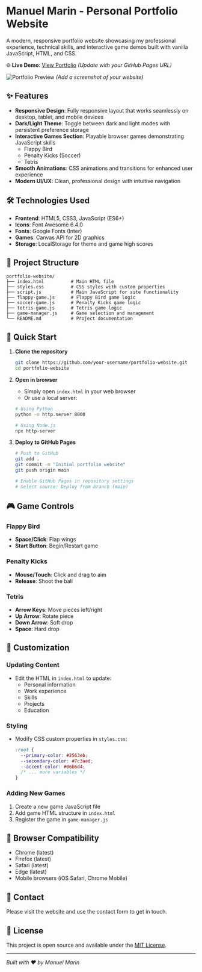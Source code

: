 # Manuel Marin - Personal Portfolio Website

A modern, responsive portfolio website showcasing my professional experience, technical skills, and interactive game demos built with vanilla JavaScript, HTML, and CSS.

🌐 **Live Demo**: [View Portfolio](https://manuel2marin17.github.io/resume/) *(Update with your GitHub Pages URL)*

![Portfolio Preview](preview.png) *(Add a screenshot of your website)*

## ✨ Features

- **Responsive Design**: Fully responsive layout that works seamlessly on desktop, tablet, and mobile devices
- **Dark/Light Theme**: Toggle between dark and light modes with persistent preference storage
- **Interactive Games Section**: Playable browser games demonstrating JavaScript skills
  - Flappy Bird
  - Penalty Kicks (Soccer)
  - Tetris
- **Smooth Animations**: CSS animations and transitions for enhanced user experience
- **Modern UI/UX**: Clean, professional design with intuitive navigation

## 🛠️ Technologies Used

- **Frontend**: HTML5, CSS3, JavaScript (ES6+)
- **Icons**: Font Awesome 6.4.0
- **Fonts**: Google Fonts (Inter)
- **Games**: Canvas API for 2D graphics
- **Storage**: LocalStorage for theme and game high scores

## 📂 Project Structure

```
portfolio-website/
├── index.html          # Main HTML file
├── styles.css          # CSS styles with custom properties
├── script.js           # Main JavaScript for site functionality
├── flappy-game.js      # Flappy Bird game logic
├── soccer-game.js      # Penalty Kicks game logic
├── tetris-game.js      # Tetris game logic
├── game-manager.js     # Game selection and management
└── README.md           # Project documentation
```

## 🚀 Quick Start

1. **Clone the repository**
   ```bash
   git clone https://github.com/your-username/portfolio-website.git
   cd portfolio-website
   ```

2. **Open in browser**
   - Simply open `index.html` in your web browser
   - Or use a local server:
   ```bash
   # Using Python
   python -m http.server 8000
   
   # Using Node.js
   npx http-server
   ```

3. **Deploy to GitHub Pages**
   ```bash
   # Push to GitHub
   git add .
   git commit -m "Initial portfolio website"
   git push origin main
   
   # Enable GitHub Pages in repository settings
   # Select source: Deploy from branch (main)
   ```

## 🎮 Game Controls

### Flappy Bird
- **Space/Click**: Flap wings
- **Start Button**: Begin/Restart game

### Penalty Kicks
- **Mouse/Touch**: Click and drag to aim
- **Release**: Shoot the ball

### Tetris
- **Arrow Keys**: Move pieces left/right
- **Up Arrow**: Rotate piece
- **Down Arrow**: Soft drop
- **Space**: Hard drop

## 🎨 Customization

### Updating Content
- Edit the HTML in `index.html` to update:
  - Personal information
  - Work experience
  - Skills
  - Projects
  - Education

### Styling
- Modify CSS custom properties in `styles.css`:
  ```css
  :root {
    --primary-color: #2563eb;
    --secondary-color: #7c3aed;
    --accent-color: #06b6d4;
    /* ... more variables */
  }
  ```

### Adding New Games
1. Create a new game JavaScript file
2. Add game HTML structure in `index.html`
3. Register the game in `game-manager.js`

## 📱 Browser Compatibility

- Chrome (latest)
- Firefox (latest)
- Safari (latest)
- Edge (latest)
- Mobile browsers (iOS Safari, Chrome Mobile)

## 🤝 Contact

Please visit the website and use the contact form to get in touch.

## 📄 License

This project is open source and available under the [MIT License](LICENSE).

---

*Built with ❤️ by Manuel Marin*